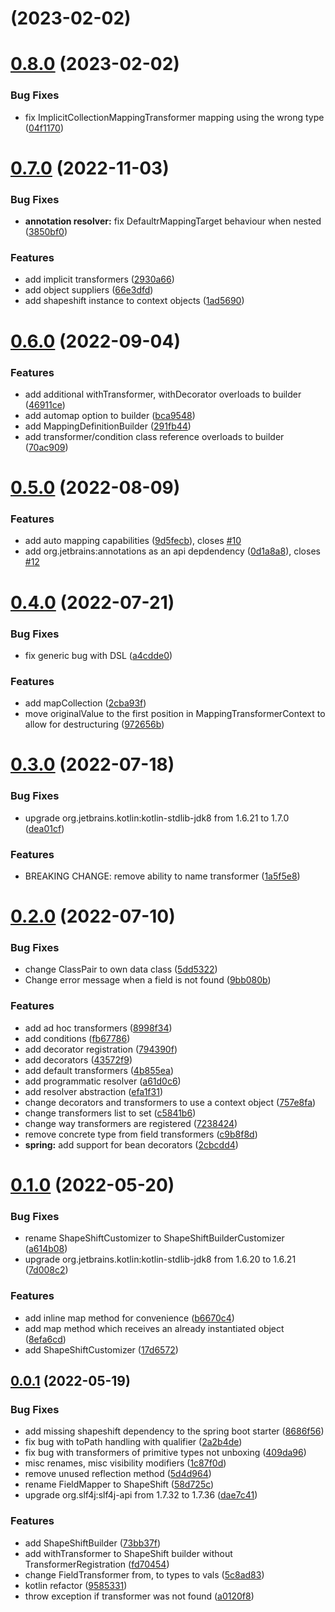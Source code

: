 # [](https://github.com/krud-dev/shapeshift/compare/v0.8.0...v) (2023-02-02)



# [0.8.0](https://github.com/krud-dev/shapeshift/compare/v0.7.0...v0.8.0) (2023-02-02)


### Bug Fixes

* fix ImplicitCollectionMappingTransformer mapping using the wrong type ([04f1170](https://github.com/krud-dev/shapeshift/commit/04f1170993e252b0a4ea5d14397227dd74927faa))



# [0.7.0](https://github.com/krud-dev/shapeshift/compare/v0.6.0...v0.7.0) (2022-11-03)


### Bug Fixes

* **annotation resolver:** fix DefaultrMappingTarget behaviour when nested ([3850bf0](https://github.com/krud-dev/shapeshift/commit/3850bf0aff8add48a36457c57b976953c85925ca))


### Features

* add implicit transformers ([2930a66](https://github.com/krud-dev/shapeshift/commit/2930a667556dfe7b1051dbc81f2ff1ece0e973eb))
* add object suppliers ([66e3dfd](https://github.com/krud-dev/shapeshift/commit/66e3dfd0c567968ade83c4bc408165da3289dcd0))
* add shapeshift instance to context objects ([1ad5690](https://github.com/krud-dev/shapeshift/commit/1ad56908a3eeb08f05ba81aa7342ec80b0185b29))



# [0.6.0](https://github.com/krud-dev/shapeshift/compare/v0.5.0...v0.6.0) (2022-09-04)


### Features

* add additional withTransformer, withDecorator overloads to builder ([46911ce](https://github.com/krud-dev/shapeshift/commit/46911ce5bae44b9760070f21714b382ac9a4c4d2))
* add automap option to builder ([bca9548](https://github.com/krud-dev/shapeshift/commit/bca9548d173280f8adfd2b40896c361a5e15b5cd))
* add MappingDefinitionBuilder ([291fb44](https://github.com/krud-dev/shapeshift/commit/291fb44dc1d9591d0e554747226526aa2765ac92))
* add transformer/condition class reference overloads to builder ([70ac909](https://github.com/krud-dev/shapeshift/commit/70ac909eaf52651ce4bd0caccc6c8df40df476b4))



# [0.5.0](https://github.com/krud-dev/shapeshift/compare/v0.4.0...v0.5.0) (2022-08-09)


### Features

* add auto mapping capabilities ([9d5fecb](https://github.com/krud-dev/shapeshift/commit/9d5fecbb75210d6327a6e52262e5e491fc3e5c3f)), closes [#10](https://github.com/krud-dev/shapeshift/issues/10)
* add org.jetbrains:annotations as an api depdendency ([0d1a8a8](https://github.com/krud-dev/shapeshift/commit/0d1a8a8eb606b4c5746d7fc6ebdfd7a03ce2cdf3)), closes [#12](https://github.com/krud-dev/shapeshift/issues/12)



# [0.4.0](https://github.com/krud-dev/shapeshift/compare/v0.3.0...v0.4.0) (2022-07-21)


### Bug Fixes

* fix generic bug with DSL ([a4cdde0](https://github.com/krud-dev/shapeshift/commit/a4cdde0283970fb13c04370e1789c0838cf0b449))


### Features

* add mapCollection ([2cba93f](https://github.com/krud-dev/shapeshift/commit/2cba93fc02968e504d8e18f4e966ccca6b8c111d))
* move originalValue to the first position in MappingTransformerContext to allow for destructuring ([972656b](https://github.com/krud-dev/shapeshift/commit/972656b5b5ca45d6ba112b1d729dc9c02af1bc6c))



# [0.3.0](https://github.com/krud-dev/shapeshift/compare/v0.2.0...v0.3.0) (2022-07-18)


### Bug Fixes

* upgrade org.jetbrains.kotlin:kotlin-stdlib-jdk8 from 1.6.21 to 1.7.0 ([dea01cf](https://github.com/krud-dev/shapeshift/commit/dea01cfdb6e9c4561076b0c92dc816262ff9c5d5))


### Features

* BREAKING CHANGE: remove ability to name transformer ([1a5f5e8](https://github.com/krud-dev/shapeshift/commit/1a5f5e895e1e448d24145ee275f9b9fea27a7f00))



# [0.2.0](https://github.com/krud-dev/shapeshift/compare/v0.1.0...v0.2.0) (2022-07-10)


### Bug Fixes

* change ClassPair to own data class ([5dd5322](https://github.com/krud-dev/shapeshift/commit/5dd532231ad6238bc67240d56cbda4af566bbbf4))
* Change error message when a field is not found ([9bb080b](https://github.com/krud-dev/shapeshift/commit/9bb080b15be59be685cc99f0ae5e407e2ec444ef))


### Features

* add ad hoc transformers ([8998f34](https://github.com/krud-dev/shapeshift/commit/8998f347d89aca0aa3aaf70689a073f473eace01))
* add conditions ([fb67786](https://github.com/krud-dev/shapeshift/commit/fb677863ed29151006389942738fce72b928f71d))
* add decorator registration ([794390f](https://github.com/krud-dev/shapeshift/commit/794390f2287f1977dbf0118c203fe8e9ab581f9f))
* add decorators ([43572f9](https://github.com/krud-dev/shapeshift/commit/43572f9f8c0507a4d38c9935c1d9bcbf2f9976cd))
* add default transformers ([4b855ea](https://github.com/krud-dev/shapeshift/commit/4b855ea2e13d5295367b3701f6dade3f2663dac3))
* add programmatic resolver ([a61d0c6](https://github.com/krud-dev/shapeshift/commit/a61d0c64e8353d5fcc65a9f01265197ab4efd578))
* add resolver abstraction ([efa1f31](https://github.com/krud-dev/shapeshift/commit/efa1f31545d9745c92dc6e92ef71ddbed49778c4))
* change decorators and transformers to use a context object ([757e8fa](https://github.com/krud-dev/shapeshift/commit/757e8fad7ecb4e2cf279568225c618723c9b2f1d))
* change transformers list to set ([c5841b6](https://github.com/krud-dev/shapeshift/commit/c5841b69414f28af8386625a650061c5517f2d9b))
* change way transformers are registered ([7238424](https://github.com/krud-dev/shapeshift/commit/7238424d234e0350c6c19eb76f3674271d827770))
* remove concrete type from field transformers ([c9b8f8d](https://github.com/krud-dev/shapeshift/commit/c9b8f8d27ca486c52d63f977a288a59c297229ac))
* **spring:** add support for bean decorators ([2cbcdd4](https://github.com/krud-dev/shapeshift/commit/2cbcdd450551f6826979f07f93c17b00c64c1c4b))



# [0.1.0](https://github.com/krud-dev/shapeshift/compare/v0.0.1...v0.1.0) (2022-05-20)


### Bug Fixes

* rename ShapeShiftCustomizer to ShapeShiftBuilderCustomizer ([a614b08](https://github.com/krud-dev/shapeshift/commit/a614b08d1b818ee0618bc922dd4001588ac9f7d3))
* upgrade org.jetbrains.kotlin:kotlin-stdlib-jdk8 from 1.6.20 to 1.6.21 ([7d008c2](https://github.com/krud-dev/shapeshift/commit/7d008c272bf3373e5da91f6a8ac68fb700bacc01))


### Features

* add inline map method for convenience ([b6670c4](https://github.com/krud-dev/shapeshift/commit/b6670c47011d47617f232e51d9e2a628d8143816))
* add map method which receives an already instantiated object ([8efa6cd](https://github.com/krud-dev/shapeshift/commit/8efa6cdc5cddfd198635585f6446234cc4580c5b))
* add ShapeShiftCustomizer ([17d6572](https://github.com/krud-dev/shapeshift/commit/17d6572a8ad8e1e33a448a0ab921ecbfe2c081cf))



## [0.0.1](https://github.com/krud-dev/shapeshift/compare/9585331c42d8ced5db7bce17fd38bdc364d990d7...v0.0.1) (2022-05-19)


### Bug Fixes

* add missing shapeshift dependency to the spring boot starter ([8686f56](https://github.com/krud-dev/shapeshift/commit/8686f564e7196dbc19fb8b6089fd0df3341bb72c))
* fix bug with toPath handling with qualifier ([2a2b4de](https://github.com/krud-dev/shapeshift/commit/2a2b4de401fd670828492c4aa13e784c5393ca78))
* fix bug with transformers of primitive types not unboxing ([409da96](https://github.com/krud-dev/shapeshift/commit/409da964c5c5e4f757efc70143e946fd4e7471ee))
* misc renames, misc visibility modifiers ([1c87f0d](https://github.com/krud-dev/shapeshift/commit/1c87f0d1c154f9c9066c5f0a154cccd7008d486d))
* remove unused reflection method ([5d4d964](https://github.com/krud-dev/shapeshift/commit/5d4d9648d611a91df4d27a11dbdb122af1cac981))
* rename FieldMapper to ShapeShift ([58d725c](https://github.com/krud-dev/shapeshift/commit/58d725cf866ad54a7e1216c2ffdd3977bdfafa8b))
* upgrade org.slf4j:slf4j-api from 1.7.32 to 1.7.36 ([dae7c41](https://github.com/krud-dev/shapeshift/commit/dae7c41d88feafa963fbddcea66d8a80af8193c7))


### Features

* add ShapeShiftBuilder ([73bb37f](https://github.com/krud-dev/shapeshift/commit/73bb37f5142282fdb317b0c19defc7a920c53bef))
* add withTransformer to ShapeShift builder without TransformerRegistration ([fd70454](https://github.com/krud-dev/shapeshift/commit/fd70454deb34071bce54b22a8a0aa213a066f352))
* change FieldTransformer from, to types to vals ([5c8ad83](https://github.com/krud-dev/shapeshift/commit/5c8ad83744d0e05f01313ba2c0049fafdad20965))
* kotlin refactor ([9585331](https://github.com/krud-dev/shapeshift/commit/9585331c42d8ced5db7bce17fd38bdc364d990d7))
* throw exception if transformer was not found ([a0120f8](https://github.com/krud-dev/shapeshift/commit/a0120f8d798d4361d61bd729cf526622cdec1643))



